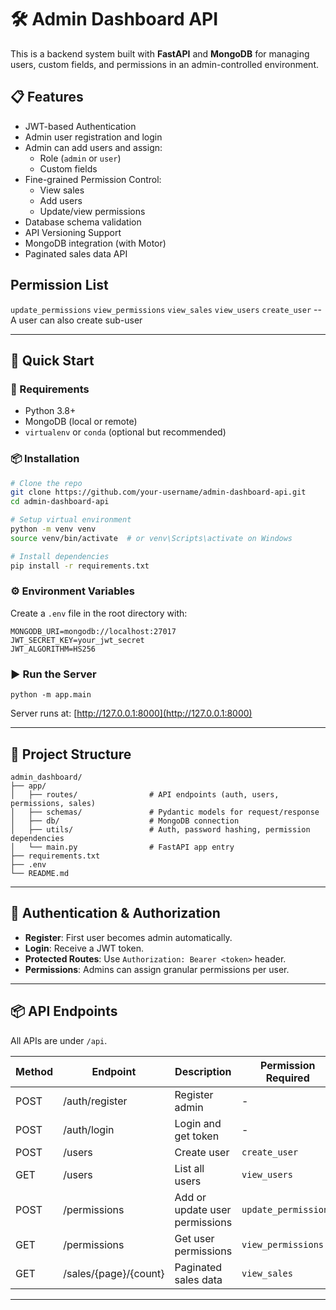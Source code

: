 # 🛠️ Admin Dashboard API

This is a backend system built with **FastAPI** and **MongoDB** for managing users, custom fields, and permissions in an admin-controlled environment.

## 📋 Features

- JWT-based Authentication
- Admin user registration and login
- Admin can add users and assign:
  - Role (`admin` or `user`)
  - Custom fields
- Fine-grained Permission Control:
  - View sales
  - Add users
  - Update/view permissions
- Database schema validation
- API Versioning Support
- MongoDB integration (with Motor)
- Paginated sales data API


## Permission List

`update_permissions`
`view_permissions`
`view_sales`
`view_users`
`create_user` -- A user can also create sub-user

---

## 🚀 Quick Start

### 🔧 Requirements

- Python 3.8+
- MongoDB (local or remote)
- `virtualenv` or `conda` (optional but recommended)

### 📦 Installation

```bash
# Clone the repo
git clone https://github.com/your-username/admin-dashboard-api.git
cd admin-dashboard-api

# Setup virtual environment
python -m venv venv
source venv/bin/activate  # or venv\Scripts\activate on Windows

# Install dependencies
pip install -r requirements.txt
```

### ⚙️ Environment Variables

Create a `.env` file in the root directory with:

```
MONGODB_URI=mongodb://localhost:27017
JWT_SECRET_KEY=your_jwt_secret
JWT_ALGORITHM=HS256
```

### ▶️ Run the Server

```
python -m app.main
```

Server runs at: [http://127.0.0.1:8000](http://127.0.0.1:8000)

---

## 📁 Project Structure

```
admin_dashboard/
├── app/
│   ├── routes/                # API endpoints (auth, users, permissions, sales)
│   ├── schemas/               # Pydantic models for request/response
│   ├── db/                    # MongoDB connection
│   ├── utils/                 # Auth, password hashing, permission dependencies
│   └── main.py                # FastAPI app entry
├── requirements.txt
├── .env
└── README.md
```

---

## 🔐 Authentication & Authorization

- **Register**: First user becomes admin automatically.
- **Login**: Receive a JWT token.
- **Protected Routes**: Use `Authorization: Bearer <token>` header.
- **Permissions**: Admins can assign granular permissions per user.

---

## 📦 API Endpoints

All APIs are under `/api`.

| Method | Endpoint                        | Description                     | Permission Required     |
|--------|----------------------------------|----------------------------------|--------------------------|
| POST   | /auth/register                   | Register admin                  | -                        |
| POST   | /auth/login                      | Login and get token             | -                        |
| POST   | /users                           | Create user                     | `create_user`            |
| GET    | /users                           | List all users                  | `view_users`             |
| POST   | /permissions                     | Add or update user permissions  | `update_permissions`     |
| GET    | /permissions                     | Get user permissions            | `view_permissions`       |
| GET    | /sales/{page}/{count}            | Paginated sales data            | `view_sales`             |



---

